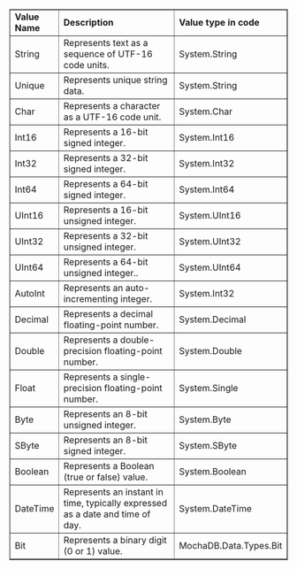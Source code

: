 <table border="1">
    <tr>
        <td width="15%"><strong>Value Name</strong></td>
        <td width="68.6%"><strong>Description</strong></td>
        <td><strong>Value type in code</strong></td>
    </tr>
    <tr>
        <td>String</td>
        <td>Represents text as a sequence of UTF-16 code units.</td>
        <td>System.String</td>
    </tr>
    <tr>
        <td>Unique</td>
        <td>Represents unique string data.</td>
        <td>System.String</td>
    </tr>
    <tr>
        <td>Char</td>
        <td>Represents a character as a UTF-16 code unit.</td>
        <td>System.Char</td>
    </tr>
    <tr>
        <td>Int16</td>
        <td>Represents a 16-bit signed integer.</td>
        <td>System.Int16</td>
    </tr>
    <tr>
        <td>Int32</td>
        <td>Represents a 32-bit signed integer.</td>
        <td>System.Int32</td>
    </tr>
    <tr>
        <td>Int64</td>
        <td>Represents a 64-bit signed integer.</td>
        <td>System.Int64</td>
    </tr>
    <tr>
        <td>UInt16</td>
        <td>Represents a 16-bit unsigned integer.</td>
        <td>System.UInt16</td>
    </tr>
    <tr>
        <td>UInt32</td>
        <td>Represents a 32-bit unsigned integer.</td>
        <td>System.UInt32</td>
    </tr>
    <tr>
        <td>UInt64</td>
        <td>Represents a 64-bit unsigned integer..</td>
        <td>System.UInt64</td>
    </tr>
    <tr>
        <td>AutoInt</td>
        <td>Represents an auto-incrementing integer.</td>
        <td>System.Int32</td>
    </tr>
    <tr>
        <td>Decimal</td>
        <td>Represents a decimal floating-point number.</td>
        <td>System.Decimal</td>
    </tr>
    <tr>
        <td>Double</td>
        <td>Represents a double-precision floating-point number.</td>
        <td>System.Double</td>
    </tr>
    <tr>
        <td>Float</td>
        <td>Represents a single-precision floating-point number.</td>
        <td>System.Single</td>
    </tr>
    <tr>
        <td>Byte</td>
        <td>Represents an 8-bit unsigned integer.</td>
        <td>System.Byte</td>
    </tr>
    <tr>
        <td>SByte</td>
        <td>Represents an 8-bit signed integer.</td>
        <td>System.SByte</td>
    </tr>
    <tr>
        <td>Boolean</td>
        <td>Represents a Boolean (true or false) value.</td>
        <td>System.Boolean</td>
    </tr>
    <tr>
        <td>DateTime</td>
        <td>Represents an instant in time, typically expressed as a date and time of day.</td>
        <td>System.DateTime</td>
    </tr>
    <tr>
        <td>Bit</td>
        <td>Represents a binary digit (0 or 1) value.</td>
        <td>MochaDB.Data.Types.Bit</td>
    </tr>
</table>